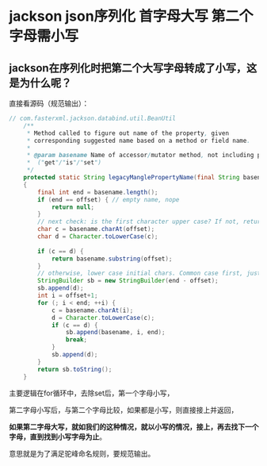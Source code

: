 # jackson json序列化 首字母大写 第二个字母需小写

## jackson在序列化时把第二个大写字母转成了小写，这是为什么呢？ 

直接看源码（规范输出）：
```java
// com.fasterxml.jackson.databind.util.BeanUtil
    /**
     * Method called to figure out name of the property, given 
     * corresponding suggested name based on a method or field name.
     *
     * @param basename Name of accessor/mutator method, not including prefix
     *  ("get"/"is"/"set")
     */
    protected static String legacyManglePropertyName(final String basename, final int offset)
    {
        final int end = basename.length();
        if (end == offset) { // empty name, nope
            return null;
        }
        // next check: is the first character upper case? If not, return as is
        char c = basename.charAt(offset);
        char d = Character.toLowerCase(c);
        
        if (c == d) {
            return basename.substring(offset);
        }
        // otherwise, lower case initial chars. Common case first, just one char
        StringBuilder sb = new StringBuilder(end - offset);
        sb.append(d);
        int i = offset+1;
        for (; i < end; ++i) {
            c = basename.charAt(i);
            d = Character.toLowerCase(c);
            if (c == d) {
                sb.append(basename, i, end);
                break;
            }
            sb.append(d);
        }
        return sb.toString();
    }
```

主要逻辑在for循环中，去除set后，第一个字母小写，

第二字母小写后，与第二个字母比较，如果都是小写，则直接接上并返回，

**如果第二字母大写，就如我们的这种情况，就以小写的情况，接上，再去找下一个字母，直到找到小写字母为止**。

意思就是为了满足驼峰命名规则，要规范输出。